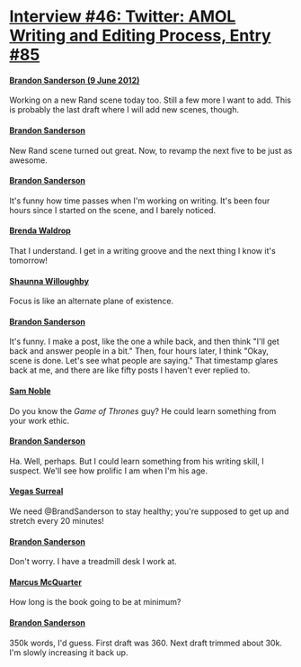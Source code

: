 # [Interview #46: Twitter: AMOL Writing and Editing Process, Entry #85](https://www.theoryland.com/intvmain.php?i=46#85)

#### [Brandon Sanderson (9 June 2012)](https://twitter.com/BrandSanderson/status/211605030011289601)

Working on a new Rand scene today too. Still a few more I want to add. This is probably the last draft where I will add new scenes, though.

#### [Brandon Sanderson](https://twitter.com/BrandSanderson/status/211679735288311808)

New Rand scene turned out great. Now, to revamp the next five to be just as awesome.

#### [Brandon Sanderson](https://twitter.com/BrandSanderson/status/211679920231952384)

It's funny how time passes when I'm working on writing. It's been four hours since I started on the scene, and I barely noticed.

#### [Brenda Waldrop](http://www.facebook.com/Mistborn/posts/10150869264200009?comment_id=21860217&offset=0&total_comments=33)

That I understand. I get in a writing groove and the next thing I know it's tomorrow!

#### [Shaunna Willoughby](http://www.facebook.com/Mistborn/posts/10150869264200009?comment_id=21860220&offset=0&total_comments=33)

Focus is like an alternate plane of existence.

#### [Brandon Sanderson](http://www.facebook.com/Mistborn/posts/10150869264200009?comment_id=21860225&offset=0&total_comments=33)

It's funny. I make a post, like the one a while back, and then think "I'll get back and answer people in a bit." Then, four hours later, I think "Okay, scene is done. Let's see what people are saying." That timestamp glares back at me, and there are like fifty posts I haven't ever replied to.

#### [Sam Noble](https://twitter.com/samnoble/status/211680532906516481)

Do you know the
*Game of Thrones*
guy? He could learn something from your work ethic.

#### [Brandon Sanderson](https://twitter.com/BrandSanderson/status/211681342189084672)

Ha. Well, perhaps. But I could learn something from his writing skill, I suspect. We'll see how prolific I am when I'm his age.

#### [Vegas Surreal](https://twitter.com/VegasSurreal/status/211680608596926464)

We need @BrandSanderson to stay healthy; you're supposed to get up and stretch every 20 minutes!

#### [Brandon Sanderson](https://twitter.com/BrandSanderson/status/211681131098144769)

Don't worry. I have a treadmill desk I work at.

#### [Marcus McQuarter](https://twitter.com/MarcusMCQ/status/211613803144675328)

How long is the book going to be at minimum?

#### [Brandon Sanderson](https://twitter.com/BrandSanderson/status/211626176035303424)

350k words, I'd guess. First draft was 360. Next draft trimmed about 30k. I'm slowly increasing it back up.


